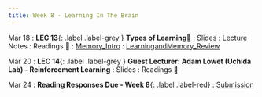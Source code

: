 ```yaml
---
title: Week 8 - Learning In The Brain
---
```


Mar 18
: **LEC 13**{: .label .label-grey } **Types of Learning**[🎥](https://harvard.hosted.panopto.com/Panopto/Pages/Viewer.aspx?id=38ecc57d-3a7b-49a7-965b-b0ff01522b3b)
    : [Slides](https://canvas.harvard.edu/files/19657332/download?download_frd=1)
: Lecture Notes
: Readings 📖
: [Memory_Intro](https://canvas.harvard.edu/files/19652960/download?download_frd=1)
: [LearningandMemory_Review](https://canvas.harvard.edu/files/19652959/download?download_frd=1)

Mar 20
: **LEC 14**{: .label .label-grey } **Guest Lecturer: Adam Lowet (Uchida Lab) - Reinforcement Learning**
    : Slides
: Readings 📖

Mar 24
: **Reading Responses Due - Week 8**{: .label .label-red}
    : [Submission](https://canvas.harvard.edu/courses/129605/assignments/794077)
